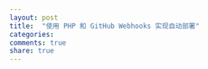 ```yaml
---
layout: post
title:  "使用 PHP 和 GitHub Webhooks 实现自动部署"
categories:
comments: true
share: true
---
```

